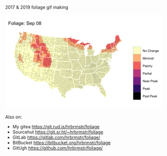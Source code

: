 2017 & 2019 foliage gif making

![](foliage.gif)

Also on:

- My gitea <https://git.rud.is/hrbrmstr/foliage>
- Sourcehut <https://git.sr.ht/~hrbrmstr/foliage>
- GitLab <https://gitlab.com/hrbrmstr/foliage/>
- BitBucket <https://bitbucket.org/hrbrmstr/foliage>
- GitUgh <https://github.com/hrbrmstr/foliage/>
